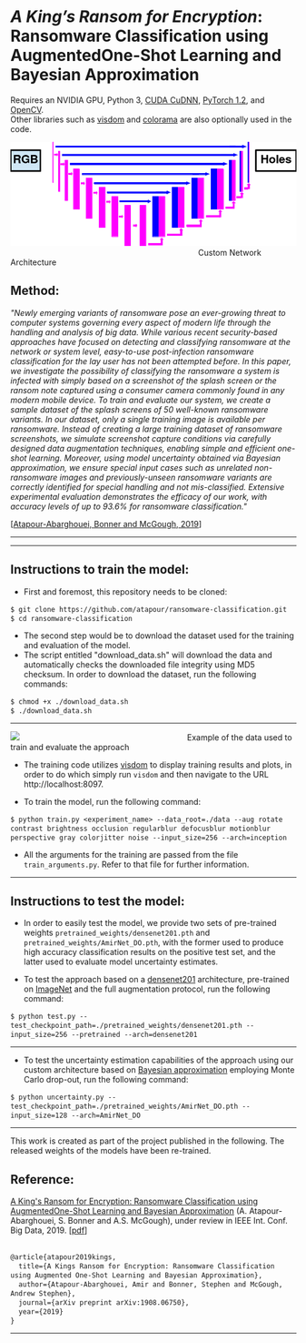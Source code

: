 # _A King’s Ransom for Encryption_: Ransomware Classification using AugmentedOne-Shot Learning and Bayesian Approximation

Requires an NVIDIA GPU, Python 3, [CUDA CuDNN](https://developer.nvidia.com/cudnn), [PyTorch 1.2](http://pytorch.org), and [OpenCV](http://www.opencv.org).
<br>
Other libraries such as [visdom](https://github.com/facebookresearch/visdom) and [colorama](https://pypi.org/project/colorama/) are also optionally used in the code.

![General Pipeline](https://github.com/atapour/depth-hole-prediction/blob/master/imgs/architecture.png)
&nbsp;&nbsp;&nbsp;&nbsp;&nbsp;&nbsp;&nbsp;&nbsp;&nbsp;&nbsp;&nbsp;&nbsp;&nbsp;&nbsp;&nbsp;&nbsp;
&nbsp;&nbsp;&nbsp;&nbsp;&nbsp;&nbsp;&nbsp;&nbsp;&nbsp;&nbsp;&nbsp;&nbsp;&nbsp;&nbsp;&nbsp;&nbsp;
&nbsp;&nbsp;&nbsp;&nbsp;&nbsp;&nbsp;&nbsp;&nbsp;&nbsp;&nbsp;&nbsp;&nbsp;&nbsp;&nbsp;&nbsp;&nbsp;
&nbsp;&nbsp;&nbsp;&nbsp;&nbsp;&nbsp;&nbsp;&nbsp;&nbsp;&nbsp;&nbsp;&nbsp;&nbsp;&nbsp;&nbsp;&nbsp;
&nbsp;&nbsp;&nbsp;&nbsp;&nbsp;&nbsp;&nbsp;&nbsp;&nbsp;&nbsp;&nbsp;&nbsp;&nbsp;&nbsp;&nbsp;&nbsp;Custom Network Architecture

## Method:

_"Newly emerging variants of ransomware pose an ever-growing threat to computer systems governing every aspect of modern life through the handling and analysis of big data. While various recent security-based approaches have focused on detecting and classifying ransomware at the network or system level, easy-to-use post-infection ransomware classification for the lay user has not been attempted before. In this paper, we investigate the possibility of classifying the ransomware a system is infected with simply based on a screenshot of the splash screen or the ransom note captured using a consumer camera commonly found in any modern mobile device. To train and evaluate our system, we create a sample dataset of the splash screens of 50 well-known ransomware variants. In our dataset, only a single training image is available per ransomware. Instead of creating a large training dataset of ransomware screenshots, we simulate screenshot capture conditions via carefully designed data augmentation techniques, enabling simple and efficient one-shot learning. Moreover, using model uncertainty obtained via Bayesian approximation, we ensure special input cases such as unrelated non-ransomware images and previously-unseen ransomware variants are correctly identified for special handling and not mis-classified. Extensive experimental evaluation demonstrates the efficacy of our work, with accuracy levels of up to 93.6% for ransomware classification."_

[[Atapour-Abarghouei, Bonner and McGough, 2019](https://arxiv.org/pdf/1908.06750.pdf)]

---




---
## Instructions to train the model:

* First and foremost, this repository needs to be cloned:

```
$ git clone https://github.com/atapour/ransomware-classification.git
$ cd ransomware-classification
```

* The second step would be to download the dataset used for the training and evaluation of the model. 
* The script entitled "download_data.sh" will download the data and automatically checks the downloaded file integrity using MD5 checksum. In order to download the dataset, run the following commands:

```
$ chmod +x ./download_data.sh
$ ./download_data.sh
```
---

![](https://github.com/atapour/depth-hole-prediction/blob/master/imgs/data.png)
&nbsp;&nbsp;&nbsp;&nbsp;&nbsp;&nbsp;&nbsp;&nbsp;&nbsp;&nbsp;&nbsp;&nbsp;&nbsp;&nbsp;&nbsp;&nbsp;
&nbsp;&nbsp;&nbsp;&nbsp;&nbsp;&nbsp;&nbsp;&nbsp;&nbsp;&nbsp;&nbsp;&nbsp;&nbsp;&nbsp;&nbsp;&nbsp;
&nbsp;&nbsp;&nbsp;&nbsp;&nbsp;&nbsp;&nbsp;&nbsp;&nbsp;&nbsp;&nbsp;&nbsp;&nbsp;&nbsp;&nbsp;&nbsp;
&nbsp;&nbsp;&nbsp;&nbsp;&nbsp;&nbsp;&nbsp;&nbsp;&nbsp;&nbsp;&nbsp;&nbsp;&nbsp;&nbsp;&nbsp;&nbsp;
&nbsp;&nbsp;&nbsp;&nbsp;&nbsp;&nbsp;Example of the data used to train and evaluate the approach

* The training code utilizes [visdom](https://github.com/facebookresearch/visdom) to display training results and plots, in order to do which simply run `visdom` and then navigate to the URL http://localhost:8097.

* To train the model, run the following command:

```
$ python train.py <experiment_name> --data_root=./data --aug rotate contrast brightness occlusion regularblur defocusblur motionblur perspective gray colorjitter noise --input_size=256 --arch=inception
```

* All the arguments for the training are passed from the file `train_arguments.py`. Refer to that file for further information.

---
## Instructions to test the model:

* In order to easily test the model, we provide two sets of pre-trained weights `pretrained_weights/densenet201.pth` and `pretrained_weights/AmirNet_DO.pth`, with the former used to produce high accuracy classification results on the positive test set, and the latter used to evaluate model uncertainty estimates.

* To test the approach based on a [densenet201](https://arxiv.org/abs/1608.06993) architecture, pre-trained on [ImageNet](http://www.image-net.org/) and the full augmentation protocol, run the following command:

```
$ python test.py --test_checkpoint_path=./pretrained_weights/densenet201.pth --input_size=256 --pretrained --arch=densenet201

```
---

* To test the uncertainty estimation capabilities of the approach using our custom architecture based on [Bayesian approximation](https://arxiv.org/pdf/1506.02142.pdf) employing Monte Carlo drop-out, run the following command:

```
$ python uncertainty.py --test_checkpoint_path=./pretrained_weights/AmirNet_DO.pth --input_size=128 --arch=AmirNet_DO

```

---

This work is created as part of the project published in the following. The released weights of the models have been re-trained.
## Reference:

[A King's Ransom for Encryption: Ransomware Classification using AugmentedOne-Shot Learning and Bayesian Approximation](https://arxiv.org/pdf/1908.06750.pdf)
(A. Atapour-Abarghouei, S. Bonner and A.S. McGough), under review in IEEE Int. Conf. Big Data, 2019. [[pdf](https://arxiv.org/pdf/1908.06750.pdf)]

```

@article{atapour2019kings,
  title={A Kings Ransom for Encryption: Ransomware Classification using Augmented One-Shot Learning and Bayesian Approximation},
  author={Atapour-Abarghouei, Amir and Bonner, Stephen and McGough, Andrew Stephen},
  journal={arXiv preprint arXiv:1908.06750},
  year={2019}
}

```
---
